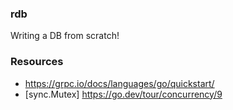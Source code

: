 ### rdb

Writing a DB from scratch!


### Resources

- https://grpc.io/docs/languages/go/quickstart/
- [sync.Mutex] https://go.dev/tour/concurrency/9
